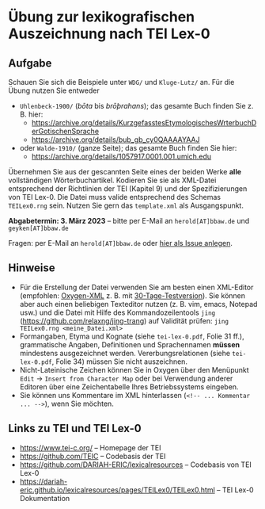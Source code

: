 # Übung zur lexikografischen Auszeichnung nach TEI Lex-0

## Aufgabe

Schauen Sie sich die Beispiele unter `WDG/` und `Kluge-Lutz/` an. Für die Übung nutzen Sie entweder

- `Uhlenbeck-1900/` (_bōta_ bis _brōþrahans_); das gesamte Buch finden Sie z. B. hier:
  - https://archive.org/details/KurzgefasstesEtymologischesWrterbuchDerGotischenSprache
  - https://archive.org/details/bub_gb_cy0QAAAAYAAJ
- oder `Walde-1910/` (ganze Seite); das gesamte Buch finden Sie hier:
  - https://archive.org/details/1057917.0001.001.umich.edu
  
Übernehmen Sie aus der gescannten Seite eines der beiden Werke **alle** vollständigen Wörterbuchartikel. Kodieren Sie sie als XML-Datei entsprechend der Richtlinien der TEI (Kapitel 9) und der Spezifizierungen von TEI Lex-0. Die Datei muss valide entsprechend des Schemas `TEILex0.rng` sein. Nutzen Sie gern das `template.xml` als Ausgangspunkt.

**Abgabetermin: 3. März 2023** – bitte per E-Mail an `herold[AT]bbaw.de` und `geyken[AT]bbaw.de`

Fragen: per E-Mail an `herold[AT]bbaw.de` oder [hier als Issue anlegen](https://github.com/zentrum-lexikographie/elexicography-WiSe2023/issues).

## Hinweise

- Für die Erstellung der Datei verwenden Sie am besten einen XML-Editor (empfohlen: [Oxygen-XML](https://www.oxygenxml.com/xml_editor/download_oxygenxml_editor.html) z. B. mit [30-Tage-Testversion](https://www.oxygenxml.com/xml_editor/register.html?p=editor)). Sie können aber auch einen beliebigen Texteditor nutzen (z. B. vim, emacs, Notepad usw.) und die Datei mit Hilfe des Kommandozeilentools `jing` (https://github.com/relaxng/jing-trang) auf Validität prüfen: `jing TEILex0.rng <meine_Datei.xml>`
- Formangaben, Etyma und Kognate (siehe `tei-lex-0.pdf`, Folie 31 ff.), grammatische Angaben, Definitionen und Sprachennamen **müssen** mindestens ausgezeichnet werden. Vererbungsrelationen (siehe `tei-lex-0.pdf`, Folie 34) müssen Sie nicht auszeichnen.
- Nicht-Lateinische Zeichen können Sie in Oxygen über den Menüpunkt `Edit` → `Insert from Character Map` oder bei Verwendung anderer Editoren über eine Zeichentabelle Ihres Betriebssystems eingeben.
- Sie können uns Kommentare im XML hinterlassen (`<!-- ... Kommentar ... -->`), wenn Sie möchten.

## Links zu TEI und TEI Lex-0

- https://www.tei-c.org/ – Homepage der TEI
- https://github.com/TEIC – Codebasis der TEI
- https://github.com/DARIAH-ERIC/lexicalresources – Codebasis von TEI Lex-0
- https://dariah-eric.github.io/lexicalresources/pages/TEILex0/TEILex0.html – TEI Lex-0 Dokumentation
